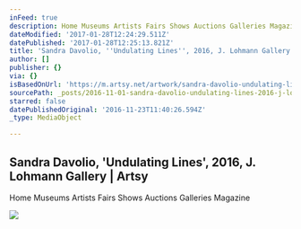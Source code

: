 ```yaml
---
inFeed: true
description: Home Museums Artists Fairs Shows Auctions Galleries Magazine
dateModified: '2017-01-28T12:24:29.511Z'
datePublished: '2017-01-28T12:25:13.821Z'
title: 'Sandra Davolio, ''Undulating Lines'', 2016, J. Lohmann Gallery | Artsy'
author: []
publisher: {}
via: {}
isBasedOnUrl: 'https://m.artsy.net/artwork/sandra-davolio-undulating-lines'
sourcePath: _posts/2016-11-01-sandra-davolio-undulating-lines-2016-j-lohmann-gallery.md
starred: false
datePublishedOriginal: '2016-11-23T11:40:26.594Z'
_type: MediaObject

---
```

<article style=""><h1>Sandra Davolio, 'Undulating Lines', 2016, J. Lohmann Gallery | Artsy</h1><p>Home Museums Artists Fairs Shows Auctions Galleries Magazine</p><img src="https://d32dm0rphc51dk.cloudfront.net/KOsW3_aSSDONjcR3bA_7Ew/large.jpg" /></article>
